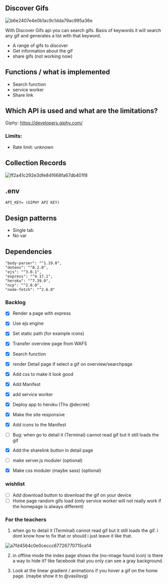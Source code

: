

## Discover Gifs

![b6e2407e4e0b1ac9c1dda79ac995a36e](https://user-images.githubusercontent.com/43183768/76777754-fb822b00-67a8-11ea-8205-f947d6ab9bb5.jpg)


With Discover Gifs api you can search gifs. Basis of keywords it will search any gif and generates a list with that keyword. 

* A range of gifs to discover
* Get information about the gif
* share gifs (not working now)

## Functions / what is implemented 
* Search function 
* service worker
* Share link 


## Which API is used and what are the limitations? 

Giphy:  https://developers.giphy.com/

### Limits:
* Rate limit: unknown

## Collection Records

<img width="" alt="ff2a41c292e3dfe84f668fa67db401f8" src="https://user-images.githubusercontent.com/43183768/76684882-c098bf80-660f-11ea-9b34-f6d7a9c46e7d.png">

## .env
``
API_KEY= (GIPHY API KEY)
``

## Design patterns
* Single tab
* No var

## Dependencies 

```
"body-parser": "^1.19.0",
"dotenv": "^8.2.0",
"ejs": "^3.0.1",
"express": "^4.17.1",
"heroku": "^7.39.0",
"ncp": "^2.0.0",
"node-fetch": "^2.6.0"
```

### Backlog
- [x] Render a page with express
- [x] Use ejs engine
- [x] Set static path (for example icons)
- [x] Transfer overview page from WAFS
- [x] Search function
- [x] render Detail page if select a gif on overview/searchpage
- [x] Add css to make it look good
- [x] Add Manifest 
- [x] add service worker
- [x] Deploy app to heroku (Thx @decrek)
- [x] Make the site responsive
- [x] Add icons to the Manifest 
- [ ] Bug: when go to detail it (Terminal) cannot read gif but it still loads the gif 
- [x] Add the sharelink button in detail page
- [ ] make server.js moduler (optional)
- [x] Make css moduler (maybe sass) (optional)


### wishlist
- [ ] Add download button to download the gif on your device
- [ ] Home page random gifs load (only service worker will not really work if the homepage is always different)

### For the teachers 

1.  when go to detail it (Terminal) cannot read gif but it still loads the gif. i dont know how to fix that or should i just leave it like that.
<img width="" alt="a7fd4564c0e0ceccc67726770715ce14" src="https://user-images.githubusercontent.com/43183768/77153725-937a6000-6a9a-11ea-9c35-b29b2822df94.png">


2. in offline mode the index page shows the (no-image found icon) is there a way to hide it? like facebook that you only can see a gray background.

3. Look at the linear gradient / animations if you hover a gif on the home page. (maybe show it to @vasilisvg)

